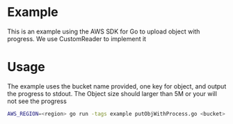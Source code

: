 # Example

This is an example using the AWS SDK for Go to upload object with progress.
We use CustomReader to implement it


# Usage

The example uses the bucket name provided, one key for object, and output the progress to stdout.
The Object size should larger than 5M or your will not see the progress

```sh
AWS_REGION=<region> go run -tags example putObjWithProcess.go <bucket> <key for object> <local file name>
```
